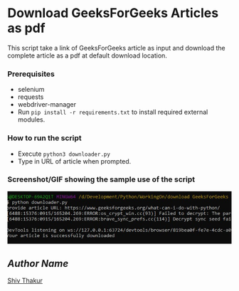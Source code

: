 # Download GeeksForGeeks Articles as pdf
<!--Remove the below lines and add yours -->
This script take a link of GeeksForGeeks article as input and download the complete article as a pdf at default download location.

### Prerequisites
<!--Remove the below lines and add yours -->
* selenium
* requests
* webdriver-manager
* Run `pip install -r requirements.txt` to install required external modules.

### How to run the script
<!--Remove the below lines and add yours -->
- Execute `python3 downloader.py`
- Type in URL of article when prompted.

### Screenshot/GIF showing the sample use of the script
<!--Remove the below lines and add yours -->
![Screenshot of the Output](Screenshot.jpg)

## *Author Name*
<!--Remove the below lines and add yours -->
[Shiv Thakur](https://github.com/ShivSt)